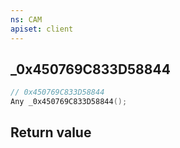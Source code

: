 ```yaml
---
ns: CAM
apiset: client
---
```

## _0x450769C833D58844

```c
// 0x450769C833D58844
Any _0x450769C833D58844();
```



## Return value
